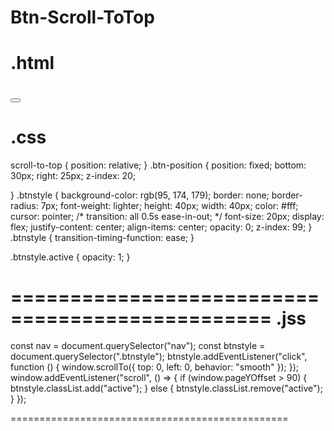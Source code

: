 # Btn-Scroll-ToTop
.html
================================================
  <button type="button" class="scroll-to-top btn-position btnstyle" onclick="goToTop();"><i
    class="fa-solid fa-angle-up"></i></button>
================================================

.css
================================================
scroll-to-top {
    position: relative;
}
.btn-position {
    position: fixed;
    bottom: 30px;
    right: 25px;
    z-index: 20;

}
.btnstyle {
    background-color: rgb(95, 174, 179);
    border: none;
    border-radius: 7px;
    font-weight: lighter;
    height: 40px;
    width: 40px;
    color: #fff;
    cursor: pointer;
    /* transition: all 0.5s ease-in-out; */
    font-size: 20px;
    display: flex;
    justify-content: center;
    align-items: center;
    opacity: 0;
    z-index: 99;
}
.btnstyle {
    transition-timing-function: ease;
}

.btnstyle.active {
    opacity: 1;
}

================================================
.jss
================================================
 const nav = document.querySelector("nav");
    const btnstyle = document.querySelector(".btnstyle");
    btnstyle.addEventListener("click", function () {
      window.scrollTo({ top: 0, left: 0, behavior: "smooth" });
    });
    window.addEventListener("scroll", () => {
      if (window.pageYOffset > 90) {
        btnstyle.classList.add("active");
      } else {
        btnstyle.classList.remove("active");
      }
    });

================================================


